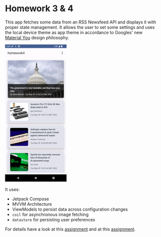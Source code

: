 # Homework 3 & 4

This app fetches some data from an RSS Newsfeed API and displays it with proper state
management. It allows the user to set some settings and uses the local device theme as app theme in
accordance to Googles' new [Material You](https://material.io/blog/announcing-material-you)
design philosophy.

<img src="docs/app.png" width=40% height=40%>

It uses:

* Jetpack Compose
* MVVM Architecture
* ViewModels to persist data across configuration changes
* `coil` for asynchronous image fetching
* `datastore` for persisting user preferences

For details have a look at this [assignment](Homework3.pdf) and at this [assignment](Homework4.pdf).
